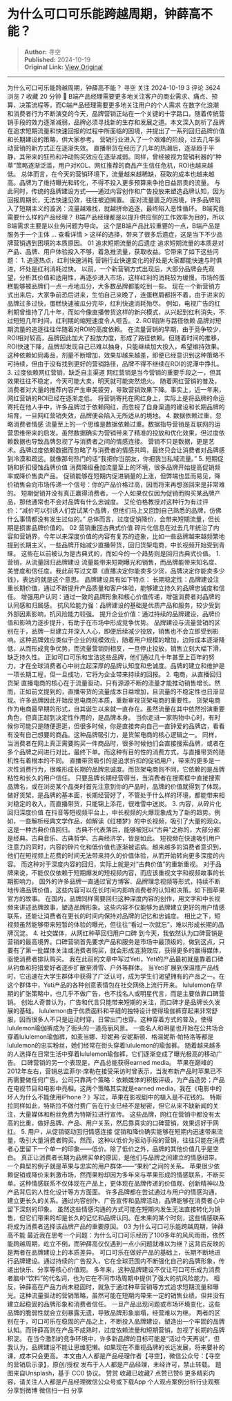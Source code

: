 # 为什么可口可乐能跨越周期，钟薛高不能？

> **Author:** 寻空  
> **Published:** 2024-10-19  
> **Original Link:** [View Original](https://www.woshipm.com/marketing/6129516.html)

---

为什么可口可乐能跨越周期，钟薛高不能？ 寻空 关注 2024-10-19 3 评论 3624 浏览 7 收藏 20 分钟 🔗 B端产品经理需要更多地关注客户的商业需求、痛点、预算、决策流程等，而C端产品经理需要更多地关注用户的个人需求 在数字化浪潮和消费者行为不断演变的今天，品牌营销正站在一个关键的十字路口。随着传统营销手段的效力逐渐减弱，品牌必须寻找新的生存和发展之道。本文深入剖析了品牌在追求短期流量和快速回报的过程中所面临的困境，并提出了一系列回归品牌价值和长期建设的策略，供大家参考。 营销行业进入了一个艰难的阶段，过去几年驱动营销的新方式正在逐渐失效。 直播带货在经历了几年的热潮后，逐渐趋于平静，其带来的狂热和冲动购买效应在逐渐减弱。同样，曾经被视为营销利器的“种草”策略逐渐泛滥，用户对KOL、网红推荐的商品产生信任危机，ROI也越来越低。 总体而言，在今天的营销环境下，流量越来越稀缺，获取的成本也越来越高。品牌为了维持曝光和转化，不得不投入更多预算来争抢日益昂贵的流量。 与此同时，传统的品牌建设方式——通过内容创作和广告投放来塑造品牌认知，因为回报周期长，无法快速见效，往往被迫搁置。 面对流量匮乏的困境，许多品牌陷入了短期主义的漩涡：流量越难找，就越拼命追逐，最终陷入恶性循环。 B端究竟需要什么样的产品经理？ B端产品经理都是以提升供应侧的工作效率为目的，所以B端需求主要是以业务问题为导向。 这个是B端产品比较重要的一点，B端产品是服务于一个主体 ... 查看详情 > 这样的选择，带来了很多后遗症，这是当下不少品牌营销遇到困境的本质原因。 01 追求短期流量的后遗症 追求短期流量的本质是对产品、品牌、用户体验投入不够，着急推流量，获取收益。它带来了如下这些问题： 1. 追逐热点，红利快速消耗 营销行业快速变化的好处是大家都能快速与时俱进，坏处是红利消耗过快。 以前，一个新营销方式出现后，大部分品牌会先观望，分析其价值和适用性，再逐步进入市场，这样红利的消耗较为缓慢，市场的蛋糕能够被品牌们一点一点地瓜分，大多数品牌都能吃到一些。 现在一个新营销方式出来后，大家争前恐后进来，生怕自己来晚了，连蛋糕屑都捞不着，由于进来的品牌过多过快，蛋糕快速被瓜分完毕，红利快速消耗殆尽。 例如，电视广告的红利期曾维持了几十年，而如今像直播带货这样的新兴模式，从兴起到红利消失，不过短短几年时间，红利期的缩短速度令人咂舌。 2. ROI陷阱与路径依赖 品牌对短期流量的追逐往往伴随着对ROI的高度依赖。 在流量营销的早期，由于竞争较少，ROI相对较高，品牌因此加大了投放力度，形成了路径依赖。但随着时间的推移，ROI快速下降，品牌却发现自己已难以抽身，只能继续加大投入，希望维持效果。 这种依赖如同毒品，剂量不断增加，效果却越来越差，即便已经意识到这种策略不可持续，但由于没有找到更好的营销路径，品牌不得不继续在ROI的泥潭中挣扎。 3. 过度依赖网红营销，缺乏自主渠道 网红营销是当今营销的重要手段之一，但其效果往往不稳定，今天可能大卖，明天就可能突然熄火。 随着网红营销的普及，消费者对大量的推荐内容产生审美疲劳，导致营销效果下降。事实上，近一年来，网红营销的ROI已经在逐渐走低。 将营销寄托在网红身上，实际上是将品牌的命运寄托在他人手中，许多品牌过于依赖网红，而忽视了自身渠道的建设和长期品牌的培育，一旦网红营销失效，品牌便会陷入无所适从的境地。 4. 数据依赖过重，忽略消费者情感 流量至上的一个思维是数据依赖过重。数据指导营销是互联网的运营思维带来的启发。虽然数据确实为营销带来了精准的投放和优化效果，但过度依赖数据也导致品牌忽视了与消费者之间的情感连接。 营销不只是数据，更是艺术。品牌过度依赖数据而忽略了与消费者的情感共鸣，最终只会让消费者对品牌感到冷漠和疏远。就像那句热门的话“我把你当朋友，你把我当私域流量。” 5. 短期促销和折扣侵蚀品牌价值 消费降级叠加流量至上的环境，很多品牌开始提高促销频率或降价售卖产品。 促销能够在短期内促进销量的上涨，但弊端也显而易见，降价销售会向市场传递一个信号：你的产品价格过高，因而将来再想涨回来是非常难的。 短期促销并没有真正赢得消费者。一个人如果仅仅因为促销而购买某品牌产品，那他通常也不会对品牌有什么忠诚度。 艾伦伯格教授对这种行为有过评价：“减价可以引诱人们尝试某个品牌，但他们马上又回到自己熟悉的品牌，仿佛什么事情都没有发生过似的。” 总体而言，过度促销降价，会带来短期流量，但长期是损害品牌价值的。 02 营销重回古典式价值 碎片化信息在过去几年统治了内容和营销界，今年以来深度价值的内容有复苏的迹象，比如一些品牌越来越频繁地提到长期主义，一些品牌开始减少直播带货，回归货架电商，中长视频开始受到青睐。 这些在以前被认为是古典式的，而如今的一个趋势则是回归古典式价值。 1. 营销，从流量回归品牌建设 流量能带来短期曝光和销售，而品牌能带来知名度、美誉度和信任度。我此前写过文章《直播决定你能卖多少货，品牌决定你能卖多少钱》，表达的就是这个意思。 品牌建设具有如下特点： 长期稳定性：品牌建设注重长期价值，通过不断提升产品质量和客户体验，能够建立持久的品牌忠诚度和信任。 增强用户认同：通过一致的品牌形象和核心价值传递，增强消费者对品牌的认同感和归属感。 抗风险能力强：品牌建设的基础是优质产品和服务，较少受到外部因素影响，抗风险能力较强。 提升企业价值：通过持续的品牌建设，品牌价值和影响力逐步提升，有助于在市场中形成竞争优势。 品牌建设与流量营销的区别在于，品牌一旦建立并深入人心，即便后续减少投放，销售也不会立即受到影响。这种品牌效应类似于企业的规模效应，随着用户规模的增加，边际成本逐渐降低，从而形成竞争优势。而流量营销则相反，一旦停止投放，销售立刻大幅下滑，缺乏持久性。 正如可口可乐和宝洁这些品牌，他们通过几十年甚至上百年的努力，才在全球消费者心中树立起深厚的品牌认知度和忠诚度。品牌的建立和维护是一项长期工程，但一旦成功，它将为企业带来持续的回报。 2. 电商，从直播回归货架 直播电商的核心在于流量驱动，只有源源不断的流量才能推动销售增长。然而，正如前文提到的，直播带货的流量成本日益增加，且流量的不稳定性也日渐显现。许多品牌因此开始反思电商的本质，重新审视货架电商的重要性。 货架电商作为电商最早期的形式，自其诞生以来就一直存在。虽然流量在其中依然扮演重要角色，但真正起到决定性作用的，是品牌本身。 当你走进一家购物中心时，有时候你可能只是随便逛逛，但很多时候，你是直接奔向自己一直钟爱的品牌店，看看有没有自己想要的商品。这种品牌吸引力，是货架电商的核心逻辑之一。 同样，当消费者在网上真正需要购买一件商品时，很多时候他们会直接搜索品牌，或者在多个品牌之间进行对比，最终下单。而这种有目的性的消费方式，与直播带货的随机性有着根本的不同。 直播带货吸引的是追求折扣的促销用户，带来的更多是一次性消费行为，很难形成长期的品牌忠诚度。而货架电商则不同，它依赖的是品牌粘性和长久的用户信任。 只要品牌长期经营得当，当消费者在搜索框中直接搜索品牌名，或在浏览某个品类时首先注意到你的产品时，品牌的价值就得到了体现。 做好货架，是品牌的基本面，长期经营好了，不管处于什么样的环境，都能带来相对稳定的收入，而直播带货，只能锦上添花，很难雪中送炭。 3. 内容，从碎片化回归深度价值 在抖音等短视频平台上，中长视频的火爆现象成为了新的趋势。例如，一些解析经典文学作品，如解读《红楼梦》的中长视频，吸引了大量的观众。 这是一种古典价值回归。 古典不代表落后，能够被冠以“古典”之称的，大部分都是经典。古典音乐、古典哲学、古典经济学，皆是如此。 短视频在快速吸引用户注意力的同时，内容的碎片化和低价值也逐渐被诟病。越来越多的消费者意识到，他们在短视频上花费的时间无法带来持久的价值体验，从而开始转向更多深度的内容。 而这种对于深度内容的回归，实际上就是对“古典价值”的重新重视。 对于品牌来说，不能仅仅依赖于短期爆发的短视频内容，而应该重视文字和视频故事的长期影响力。 国外的许多品牌一直通过官方博客、品牌理念视频等形式，持续不断地传递品牌价值，这些内容可以在长时间内影响消费者的认知和决策。如下图苹果官方的故事。 在国内，品牌同样需要回归这种深度内容的创作，用文字和中长视频来讲述品牌故事，塑造品牌形象。这些内容不仅能够为品牌建立更好的用户情感联系，还能让消费者在更长的时间内保持对品牌的记忆和忠诚度。 相比之下，短视频虽然能够带来短暂的体验的曝光，但往往“看过一次就忘”，难以形成长期的品牌沉淀。 4. 社交媒体，从网红种草回归用户口碑 到今天，我依然认为口碑营销是营销的最高境界。口碑营销首先要求产品和服务是市场中最顶级的，做到这点，只要有了第一批媒体关注或消费者购买，就会形成涟漪效应，获得更多的赢得媒体，驱使消费者排队购买。 我在此前的文章中写过Yeti，Yeti的产品最初就是靠着口碑从钓鱼和狩猎爱好者逐步扩散至滑雪、户外等群体。 当Yeti扩展到保温瓶产品线时，它迅速在大学生群体中获得了广泛认可，成为学生们渴望拥有的产品之一。在这个群体中，Yeti产品的各种创意表情包在社交网络上流行开来。 lululemon在早期的扩张策略中，也几乎不做广告，也不找名人或明星代言，而是主要依靠口碑营销。 创始人奇普认为，广告和代言只能带来短期的关注，而口碑才是品牌长久发展的基础。 lululemon由于优质面料和平缝的独特设计使得瑜伽裤穿起来非常舒服，因而很多人不只是运动时穿，日常出门也穿。这种穿着方式的普及，使得lululemon瑜伽裤成为了街头的一道亮丽风景。 一些名人和明星也开始在公共场合穿着lululemon瑜伽裤，如麦当娜、珍妮弗·安妮斯顿、格温妮斯·帕特洛等都是lululemon的忠实粉丝，她们经常在街头穿着lululemon的瑜伽裤。 随着越来越多的人选择在日常生活中穿着lululemon瑜伽裤，它们逐渐变成了曝光极高的移动广告。 口碑营销的另一个表现是，产品总能获得earned media。 苹果在巅峰的2012年左右，营销总监菲尔·席勒在接受采访时曾表示，当发布新产品时苹果已不再需要做任何广告。公司只靠两个策略：依赖媒体的积极评级，为产品造势；产品在电视节目和电影中亮相。这两个策略其实就是earned media，我在《电影中的坏人为什么不能使用iPhone？》写过，苹果在影视剧中的植入是不花钱的。 特斯拉同样如此，特斯拉不做付费广告在行业已经不是秘密，但它从来不缺新闻的关注，大量媒体和粉丝免费为特斯拉进行宣传。 这些品牌，网红在营销中都没有太高的比重，做好品牌、产品、用户关系，然后靠真实的口碑营销，效果远好于网红。 5. 用户，从促销驱动回归情感连接 促销和降价确实能够在短期内迅速带来流量，吸引大量消费者购买。然而，这种以低价为驱动手段的营销，往往只能在消费者心里留下一个单一的印象——低价。除了低价之外，品牌的其他价值几乎是空白。 真正让消费者长期为品牌买单的原因，是他们与品牌之间建立的情感纽带。一个典型的例子就是苹果与忠实的用户群体——“果粉”之间的关系。 苹果很少依赖促销或降价来刺激市场，然而果粉却因为多年来与苹果形成的情感联系，不断买单。这种情感联系不仅体现在产品上，更体现在品牌传递的价值观、创新精神以及产品背后的人性化设计等方方面面。 许多品牌都在尝试通过与用户的情感沟通，建立更长久的关系。通过内容创作、广告宣传和品牌活动，品牌能够在消费者心中留下深刻的印象。 虽然这些情感沟通的方式可能在短期内发生无法直接转化为销售，但它们带来的却是长久的记忆和品牌认同。在未来的某个时刻，这些情感联系将成为消费者选择该品牌产品的重要原因。 03 为什么可口可乐能跨越周期，钟薛高不能 最近我在思考一个问题：为什么可口可乐经历了100多年的风风雨雨，依然能跨越周期，屹立不倒，而钟薛高仅仅遇到一点小问题就难以为继？这背后反映的是两者在品牌建设上的本质差异。 可口可乐在做好产品的基础上，长期不断地进行品牌建设。通过持续的广告投入，它在全球范围内不断强化自己的品牌形象，传递出快乐、分享等核心价值观。 多年来，这种品牌建设不仅让可口可乐成为消费者脑中“饮料”的代名词，也为它在不同市场周期中提供了强大的抗风险能力。 相反，钟薛高在产品力尚未稳固时，就急于通过种草营销等方式追求短期流量和曝光。这种流量驱动的营销策略，虽然可能在短期内带来一定的销售业绩，但并没有建立起稳固的品牌形象和消费者信任。 一旦产品出现问题或市场环境变化，这些品牌的脆弱性就会立刻暴露无遗，导致品牌形象崩塌，经营难以为继。 两者的区别在于，可口可乐在稳固的产品之上，不断投入品牌建设，塑造出一个牢固的品牌认知。而钟薛高则在产品不成熟时，过度依赖流量和短期营销，忽视了长期的品牌积淀。 在当今激烈的竞争环境中，许多新品牌的目标可能是“活过今天再说”，但我认为，品牌建设不能让思维犯懒。如果现在不重视品牌的长远发展，将来要补的课，成本只会更高。 本文由人人都是产品经理作者【寻空】，微信公众号：【寻空的营销启示录】，原创/授权 发布于人人都是产品经理，未经许可，禁止转载。 题图来自Unsplash，基于 CC0 协议。 赞赏 收藏已收藏7 点赞已赞6 更多精彩内容，请关注人人都是产品经理微信公众号或下载App 个人观点案例分析行业观察 分享到微博 微信扫一扫 分享